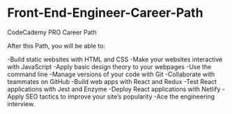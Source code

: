 # Front-End-Engineer-Career-Path
CodeCademy PRO Career Path

After this Path, you will be able to:

-Build static websites with HTML and CSS
-Make your websites interactive with JavaScript
-Apply basic design theory to your webpages
-Use the command line
-Manage versions of your code with Git
-Collaborate with teammates on GitHub
-Build web apps with React and Redux
-Test React applications with Jest and Enzyme
-Deploy React applications with Netlify
-Apply SEO tactics to improve your site’s popularity
-Ace the engineering interview.
